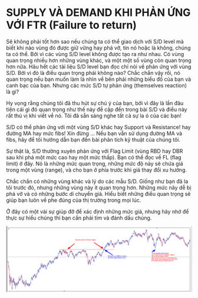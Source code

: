 # SUPPLY VÀ DEMAND KHI PHẢN ỨNG VỚI FTR (Failure to return)

Sẽ không phải tốt hơn sao nếu chúng ta có thể giao dịch với S/D level mà biết khi nào vùng đó được giữ vững hay phá vỡ, tin nó hoặc là không, chúng ta có thể. Bởi vì các vùng S/D level không được tạo ra như nhau. Có vùng quan trọng nhiều hơn những vùng khác, và một một số vùng còn quan trọng hơn nữa. Hâu hết các tài liệu S/D level bạn đọc chỉ nói về phản ứng với vùng S/D. Bởi vì đó là điều quan trọng phải không nào? Chắc chắn vậy rồi, nó quan trọng nếu bạn muốn làm là nhìn về bên phải những biểu đồ của bạn và canh bạc của bạn. Nhưng các mức S/D tự phản ứng (themselves reaction) là gì?

Hy vọng rằng chúng tôi đã thu hút sự chú ý của bạn, bởi vì đây là lần đâu tiên cái gì đó quan trọng như thế này đề cập đến trong bài S/D và điều này rất thú vị khi viết về nó. Tôi đã sẵn sàng nghe tất cả sự la ó của các bạn! 

S/D có thể phản ứng với một vùng S/D khác hay Support và Resistance! hay đường MA hay mức fibs! Xin đừng ... Nếu bạn vẫn sử dụng đường MA và fibs, hãy để tôi hướng dẫn bạn đến bài phân tích kỹ thuật của chúng tôi.

Sự thật là, S/D thường xuyên phản ứng với Flag Limit (vùng RBD hay DBR sau khi phá một mức cao hay một mức thấp). Bạn có thể đọc về FL (flag limit) ở đây. Nó là những mức quan trọng, những mức độ này sẽ chứa giá trong một vùng (range), và cho bạn ở phía trước khi giá thay đổi xu hướng. 

Chắc chắn có những vùng khác và lý do các mẫu S/D. Giống như bạn đã la tôi trước đó, nhưng những vùng này ít quan trọng hơn. Những mức nãy dễ bị phá vỡ và có những bước di chuyển giả. Hiểu biết những điều quan trọng sẽ giúp bạn luôn về phe đúng của thị trường trong mọi lúc.

Ở đây có một vài sự giúp đỡ để xác định những mức giá, nhưng hãy nhớ để thực sự hiểu chúng thì bạn cần phải tìm và đánh dấu chúng.

![](https://github.com/vuongmao/forexcollection/blob/master/SupplyDemandRTM/asset/fl-zone-important.png)

